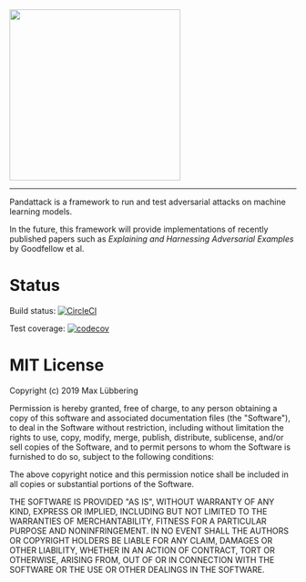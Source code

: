 <img src="https://github.com/le1nux/pandattack/blob/master/logo.png" width="300">
  
--------------------------------------------------------------------------------

Pandattack is a  framework to run and test adversarial attacks on machine learning models.

In the future, this framework will provide implementations of recently published papers such as *Explaining and Harnessing Adversarial Examples* by Goodfellow et al.

# Status

Build status: [![CircleCI](https://circleci.com/gh/le1nux/advattack.svg?style=svg)](https://circleci.com/gh/le1nux/advattack)

Test coverage: [![codecov](https://codecov.io/gh/le1nux/advattack/branch/master/graph/badge.svg)](https://codecov.io/gh/le1nux/advattack)

# MIT License

Copyright (c) 2019 Max Lübbering

Permission is hereby granted, free of charge, to any person obtaining a copy
of this software and associated documentation files (the "Software"), to deal
in the Software without restriction, including without limitation the rights
to use, copy, modify, merge, publish, distribute, sublicense, and/or sell
copies of the Software, and to permit persons to whom the Software is
furnished to do so, subject to the following conditions:

The above copyright notice and this permission notice shall be included in all
copies or substantial portions of the Software.

THE SOFTWARE IS PROVIDED "AS IS", WITHOUT WARRANTY OF ANY KIND, EXPRESS OR
IMPLIED, INCLUDING BUT NOT LIMITED TO THE WARRANTIES OF MERCHANTABILITY,
FITNESS FOR A PARTICULAR PURPOSE AND NONINFRINGEMENT. IN NO EVENT SHALL THE
AUTHORS OR COPYRIGHT HOLDERS BE LIABLE FOR ANY CLAIM, DAMAGES OR OTHER
LIABILITY, WHETHER IN AN ACTION OF CONTRACT, TORT OR OTHERWISE, ARISING FROM,
OUT OF OR IN CONNECTION WITH THE SOFTWARE OR THE USE OR OTHER DEALINGS IN THE
SOFTWARE.
